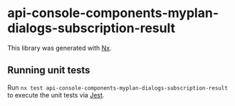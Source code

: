 # api-console-components-myplan-dialogs-subscription-result

This library was generated with [Nx](https://nx.dev).

## Running unit tests

Run `nx test api-console-components-myplan-dialogs-subscription-result` to execute the unit tests via [Jest](https://jestjs.io).
